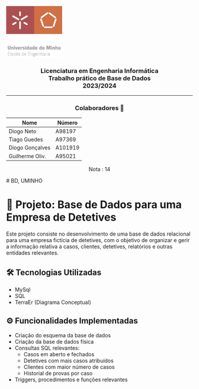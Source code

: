 <img src='uminho_eng.png' width="30%"/>

<h3 align="center">Licenciatura em Engenharia Informática <br> Trabalho prático de Base de Dados <br> 2023/2024 </h3>

---
<h3 align="center"> Colaboradores &#129309 </h2>

<div align="center">

| Nome             | Número  |
|------------------|---------|
| Diogo Neto       | A98197  |
| Tiago Guedes     | A97369  |
| Diogo Gonçalves  | A101919 |
| Guilherme Oliv.  | A95021  |

Nota : 14

</div>
# BD, UMINHO

# 📁 Projeto: Base de Dados para uma Empresa de Detetives

Este projeto consiste no desenvolvimento de uma base de dados relacional para uma empresa fictícia de detetives, com o objetivo de organizar e gerir a informação relativa a casos, clientes, detetives, relatórios e outras entidades relevantes.

## 🛠️ Tecnologias Utilizadas

- MySql
- SQL
- TerraEr (Diagrama Conceptual)

## ⚙️ Funcionalidades Implementadas

- Criação do esquema da base de dados
- Criação da base de dados física
- Consultas SQL relevantes:
  - Casos em aberto e fechados
  - Detetives com mais casos atribuídos
  - Clientes com maior número de casos
  - Historial de provas por caso
- Triggers, procedimentos e funções relevantes
